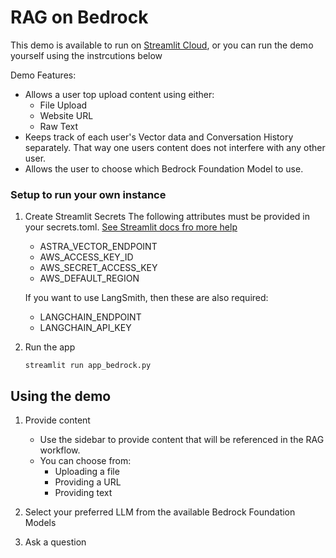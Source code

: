 # RAG on Bedrock

This demo is available to run on [Streamlit Cloud](https://aws-summit-sydney-2024-demo.streamlit.app), or you can run the demo yourself using the instrcutions below

Demo Features:
- Allows a user top upload content using either:
    - File Upload
    - Website URL
    - Raw Text
- Keeps track of each user's Vector data and Conversation History separately. That way one users content does not interfere with any other user.
- Allows the user to choose which Bedrock Foundation Model to use.


### Setup to run your own instance

1. Create Streamlit Secrets
The following attributes must be provided in your secrets.toml.
[See Streamlit docs fro more help](https://docs.streamlit.io/develop/concepts/connections/secrets-management)

    - ASTRA_VECTOR_ENDPOINT
    - AWS_ACCESS_KEY_ID
    - AWS_SECRET_ACCESS_KEY
    - AWS_DEFAULT_REGION

    If you want to use LangSmith, then these are also required:

    - LANGCHAIN_ENDPOINT
    - LANGCHAIN_API_KEY

2. Run the app

    `streamlit run app_bedrock.py`



## Using the demo

1. Provide content

    - Use the sidebar to provide content that will be referenced in the RAG workflow.
    - You can choose from:
        - Uploading a file
        - Providing a URL 
        - Providing text

2. Select your preferred LLM from the available Bedrock Foundation Models

3. Ask a question